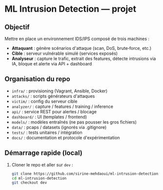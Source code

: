 # ML Intrusion Detection — projet

## Objectif
Mettre en place un environnement IDS/IPS composé de trois machines :
- **Attaquant** : génère scénarios d'attaque (scan, DoS, brute‑force, etc.)
- **Cible** : serveur vulnérable simulé (services exposés)
- **Analyseur** : capture le trafic, extrait des features, détecte intrusions via IA, bloque et alerte via API + dashboard

## Organisation du repo
- `infra/` : provisioning (Vagrant, Ansible, Docker)
- `attacks/` : scripts générateurs d'attaques
- `victim/` : config du serveur cible
- `analyzer/` : capture / features / training / inference
- `api/` : service REST pour alertes / blocage
- `dashboard/` : UI (templates / frontend)
- `models/` : modèles entraînés (ne pas pousser les gros fichiers)
- `data/` : pcaps / datasets (ignorés via .gitignore)
- `tests/` : tests unitaires / intégration
- `docs/` : documentation et protocole d'expérimentation

## Démarrage rapide (local)
1. Cloner le repo et aller sur `dev` :
   ```bash
   git clone https://github.com/sirine-mehdaoui/ml-intrusion-detection.git
   cd ml-intrusion-detection
   git checkout dev

